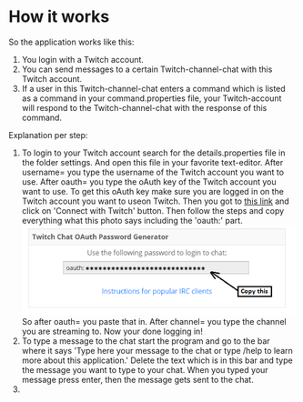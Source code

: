 # How it works
So the application works like this:
1. You login with a Twitch account. 
2. You can send messages to a certain Twitch-channel-chat with this Twitch account. 
3. If a user in this Twitch-channel-chat enters a command which is listed as a command in your
command.properties file, your Twitch-account will respond to the Twitch-channel-chat
with the response of this command.

Explanation per step:

1. To login to your Twitch account search for the details.properties file in 
the folder settings. And open this file in your favorite text-editor. 
After username= you type the username of the Twitch account you want to use. 
After oauth= you type the oAuth key of the Twitch account you want to use. 
To get this oAuth key make sure you are logged in on the Twitch account you want to useon Twitch. 
Then you got to [this link](http://http://twitchapps.com/tmi/) and click
on 'Connect with Twitch' button. Then follow the steps and copy everything what
this photo says including the 'oauth:' part.
![Photo1](https://github.com/47b3n/TwitchEye/blob/master/tutorial/twitchbot-oauthkey.png)
So after oauth= you paste that in.
After channel= you type the channel you are streaming to. Now your done logging in!
2. To type a message to the chat start the program and go to the bar where it says
'Type here your message to the chat or type /help to learn more about this application.'
Delete the text which is in this bar and type the message you want to type to your chat.
When you typed your message press enter, then the message gets sent to the chat.
3. 
